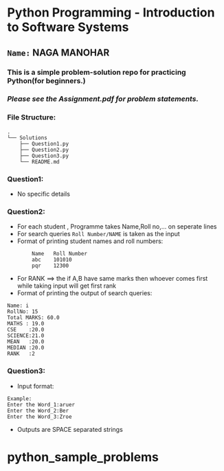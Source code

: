 # Python Programming - Introduction to Software Systems
## `Name:` NAGA MANOHAR

### This is a simple problem-solution repo for practicing Python(for beginners.)
### ***Please see the Assignment.pdf for problem statements.***
### File Structure:

```
.
└── Solutions
    ├── Question1.py
    ├── Question2.py
    ├── Question3.py
    └── README.md
```

### Question1:
* No specific details

### Question2:
* For each student , Programme takes Name,Roll no,... on seperate lines
* For search queries  `Roll Number/NAME` is taken as the input
* Format of printing student names and roll numbers:
```
        Name   Roll Number
        abc    101010
        pqr    12300
```
* For RANK ==> the if A,B have same marks then whoever comes first while taking input will get first rank
* Format of printing the output of search queries:
```
Name: i
RollNo: 15
Total MARKS: 60.0
MATHS : 19.0
CSE    :20.0
SCIENCE:21.0
MEAN   :20.0
MEDIAN :20.0
RANK   :2
```

### Question3:
* Input format:

```
Example:
Enter the Word_1:aruer
Enter the Word_2:Ber
Enter the Word_3:Zroe
```
* Outputs are SPACE separated strings
# python_sample_problems
